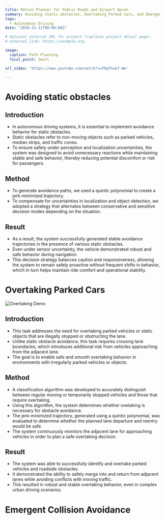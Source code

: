 ```yaml
---
title: Motion Planner for Public Roads and Airport Apron
summary: Avoiding static obstacles, Overtaking Parked Cars, and Emergent Collision Avoidance
tags:
  - Autonomous Driving
date: "2019-11-11T00:00:00Z"

# Optional external URL for project (replaces project detail page).
# external_link: https://example.org

image:
  caption: Path Planning
  focal_point: Smart

url_video: 'https://www.youtube.com/watch?v=F0yPtwk7-Ww'

---
```

# Avoiding static obstacles
## Introduction
- In autonomous driving systems, it is essential to implement avoidance behavior for static obstacles.
- Static obstacles refer to non-moving objects such as parked vehicles, median strips, and traffic cones.
- To ensure safety under perception and localization uncertainties, the system was designed to avoid unnecessary reactions while maintaining stable and safe behavior, thereby reducing potential discomfort or risk for passengers.
## Method
- To generate avoidance paths, we used a quintic polynomial to create a jerk-minimized trajectory.
- To compensate for uncertainties in localization and object detection, we adopted a strategy that alternates between conservative and sensitive decision modes depending on the situation.
## Result
- As a result, the system successfully generated stable avoidance trajectories in the presence of various static obstacles.
- Even under sensor uncertainty, the vehicle demonstrated robust and safe behavior during navigation.
- This decision strategy balances caution and responsiveness, allowing the system to remain safely proactive without frequent shifts in behavior, which in turn helps maintain ride comfort and operational stability.
# Overtaking Parked Cars
![Overtaking Demo](/images/detour.gif)
## Introduction
- This task addresses the need for overtaking parked vehicles or static objects that are illegally stopped or obstructing the lane.
- Unlike static obstacle avoidance, this task requires crossing lane boundaries, which introduces additional risk from vehicles approaching from the adjacent lane.
- The goal is to enable safe and smooth overtaking behavior in environments with irregularly parked vehicles or objects.
## Method
- A classification algorithm was developed to accurately distinguish between regular moving or temporarily stopped vehicles and those that require overtaking.
- Using this algorithm, the system determines whether ovetaking is necessary for obstacle avoidance.
- The jerk-minimized trajectory, generated using a quintic polynomial, was evaluated to determine whether the planned lane departure and reentry would be safe.
- The system continuously monitors the adjacent lane for approaching vehicles in order to plan a safe overtaking decision.
## Result
- The system was able to successfully identify and overtake parked vehicles and roadside obstacles.
- It demonstrated the ability to safely merge into and return from adjacent lanes while avoiding conflicts with moving traffic.
- This resulted in robust and stable overtaking behavior, even in complex urban driving scenarios.
# Emergent Collision Avoidance
